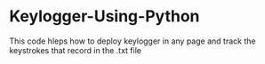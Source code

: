 # Keylogger-Using-Python
This code hleps how to deploy keylogger in any page and track the keystrokes that record in the .txt file

